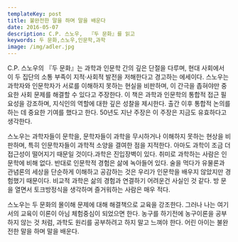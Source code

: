 ```yaml
---
templateKey: post
title: 불완전한 말을 하며 말을 배운다
date: 2016-05-07
description: C.P. 스노우,  『두 문화』를 읽고
keywords: 두 문화,스노우,인문학,과학
image: /img/adler.jpg
---
```


C.P. 스노우의 『두 문화』는 과학과 인문학 간의 깊은 단절을 다루며, 현대 사회에서 이 두 집단의 소통 부족이 지적·사회적 발전을 저해한다고 경고하는 에세이다. 스노우는 과학자와 인문학자가 서로를 이해하지 못하는 현실을 비판하며, 이 간극을 좁혀야만 중요한 사회 문제를 해결할 수 있다고 주장한다. 이 책은 과학과 인문학의 통합적 접근 필요성을 강조하며, 지식인의 역할에 대한 깊은 성찰을 제시한다. 출간 이후 통합적 논의를 하는 데 중요한 기여를 했다고 한다. 50년도 지난 주장은 이 주장은 지금도 유효하다고 생각한다.

스노우는 과학자들이 문학을, 문학자들이 과학을 무시하거나 이해하지 못하는 현상을 비판하며, 특히 인문학자들이 과학적 소양을 결여한 점을 지적한다. 아마도 과학이 조금 더 접근성이 떨어지기 때문일 것이다.과학은 진입장벽이 있다. 취미로 과학하는 사람은 인문학에 비해 없다. 반대로 인문학적 경험은 삶에 녹아들어 있다. 술을 먹다가 유물론과 관념론의 세상을 단순하게 이해하고 공감하는 것은 우리가 인문학을 배우지 않았지만 경험했기 때문이다. 비교적 과학은 삶의 경험과 연결하기 어려운건 사실인 것 같다. 방 문을 열면서 토크방정식을 생각하며 즐거워하는 사람은 매우 적다. 

스노우는 두 문화의 몰이해 문제에 대해 해결책으로 교육을 강조한다. 그러나 나는 여기서의 교육이 이론이 아님 체험중심이 되었으면 한다. 농구를 하기전에 농구이론을 공부하지 않는 것 처럼, 과학도 원리를 공부하려고 하지 말고 느껴야 한다. 어린 아이는 불완전한 말을 하며 말을 배운다.